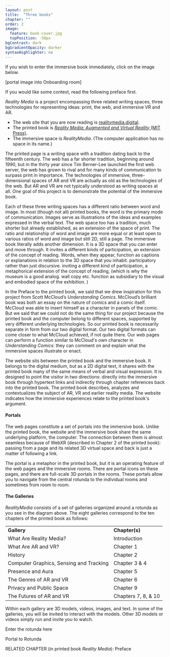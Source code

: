 ```yaml
---
layout: post
title:  "Three books"
chapter: ""
order: 2
image:
  feature: book-cover.jpg
  topPosition: -50px
bgContrast: dark
bgGradientOpacity: darker
syntaxHighlighter: no
---
```


If you wish to enter the immersive book immediately, click on the image below.

\[portal image into Onboarding room\]

 If you would like some context, read the following preface first. 

*Reality Media* is a project encompassing three related writing spaces, three technologies for representing ideas: print, the web, and immersive VR and AR. 

* The web site that you are now reading is <a href="https://realitymedia.digital">realitymedia.digital</a>.
* The printed book is <a href="https://mitpress.mit.edu/books/reality-media">*Reality Media: Augmented and Virtual Reality* (MIT Press)</a>.
* The immersive space is *RealityMedia*. (The computer application has no space in its name.)

The printed page is a writing space with a tradition dating back to the fifteenth century. The web has a far shorter tradition, beginning around 1990, but in the thirty year since Tim Berner-Lee launched the first web server, the web has grown to rival and for many kinds of communication to surpass print in importance. The technologies of immersive, three-dimensional spaces of AR and VR are actually as old as the technologies of the web. But AR and VR are not typically understood as writing spaces at all. One goal of this project is to demonstrate the potential of the immersive book. 

Each of these three writing spaces has a different ratio between word and image. In most (though not all) printed books, the word is the primary mode of communication. Images serve as illustrations of the ideas and examples expressed in the verbal text. The web space too has a tradition, much shorter but already established, as an extension of the space of print. The ratio and relationship of word and image are more equal or at least open to various ratios of word and image but still 2D, still a page. The immersive book literally adds another dimension. It is a 3D space that you can enter and move through. It invites a different kinds of participation, an extension of the concept of reading. Words, when they appear, function as captions or explanations in relation to the 3D space that you inhabit.  participatory rather than just discursive. inviting a different kind of participation, a metaphorical extension of the concept of reading, (which is why the museum is a good analog. wall copy etc. function as subsidiary to the visual and embodied space of the exhibition. ) 

In the Preface to the printed book, we said that we drew inspiration for this project from Scott McCloud’s <i>Understanding Comics</i>. McCloud’s brilliant book was both an essay on the nature of comics and a comic itself. McCloud was able to insert himself as a character in panels of the comic. But we said that we could not do the same thing for our project because the printed book and the computer belong to different spaces, supported by very different underlying technologies. So our printed book is necessarily separate in form from our two digital format.  Our two digital formats can come closer to what McCloud achieved, if not quite there. Our web pages can perform a function similar to McCloud's own character in <i>Understanding Comics</i>: they can comment on and explain what the immersive spaces illustrate or enact. 

The website sits between the printed book and the immersive book. It belongs to the digital medium, but as a 2D digital text, it shares with the printed book many of the same means of verbal and visual expression. It is designed to point the visitor in two directions: directly into the immersive book through hypertext links and indirectly through chapter references back into the printed book. The printed book describes, analyzes and contextualizes the subject of AR, VR and earlier reality media. The website indicates how the immersive experiences relate to the printed book's argument. 

#### Portals
The web pages constitute a set of portals into the immersive book. Unlike the printed book, the website and the immersive book share the same underlying platform, the computer. The connection between them is almost seamless because of WebXR (described in Chapter 2 of the printed book): passing from a page and its related 3D virtual space and back is just a matter of following a link. 

The portal is a metaphor in the printed book, but it is an operating feature of the web pages and the immersive rooms. There are portal icons on these pages, and there are full-scale 3D portals in the rooms. These portals allow you to navigate from the central rotunda to the individual rooms and sometimes from room to room. 

#### The Galleries

<div class="img img--fullContainer img--20xLeading" style="background-image: url({{ site.baseurl_book_img }}realitymediamap.jpg);"></div>

*RealityMedia* consists of a set of galleries organized around a rotunda as you see in the diagram above. The eight galleries correspond to the ten chapters of the printed book as follows:

<table style="width:100%">
  <tr>
    <td><b>Gallery</b></td>
    <td><b>Chapter(s)</b></td>
  </tr>
  <tr>
    <td>What Are Reality Media?</td>
    <td>Introduction</td>
  </tr>
  <tr>
    <td>What Are AR and VR?</td>
    <td>Chapter 1</td>
  </tr>
  <tr>
    <td>History</td>
    <td>Chapter 2</td>
  </tr>
  <tr>
    <td>Computer Graphics, Sensing and Tracking</td>
    <td>Chapter 3 & 4</td>
  </tr>
  <tr>
    <td>Presence and Aura</td>
    <td>Chapter 5</td>
  </tr>
  <tr>
    <td>The Genres of AR and VR</td>
    <td>Chapter 6</td>
  </tr>
  <tr>
    <td>Privacy and Public Space</td>
    <td>Chapter 9</td>
  </tr>
  <tr>
    <td>The Futures of AR and VR</td>
    <td>Chapters 7, 8, & 10</td>
  </tr>
</table>



Within each gallery are 3D models, videos, images, and text. In some of the galleries, you will be invited to interact with the models. Other 3D models or videos simply run and invite you to watch. 

Enter the rotunda here

<a class="xrlink" room="0" waypoint="start">Portal to Rotunda</a>

RELATED CHAPTER (in printed book *Reality Media*): Preface